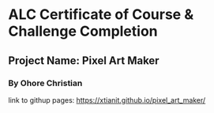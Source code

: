 # ALC Certificate of Course & Challenge Completion
## Project Name: Pixel Art Maker
### By **Ohore Christian**
link to githup pages:   https://xtianit.github.io/pixel_art_maker/
